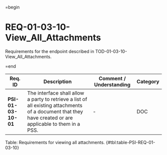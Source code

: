 =begin

# REQ-01-03-10-View_All_Attachments

Requirements for the endpoint described in TOD-01-03-10-View_All_Attachments.

=end

| Req. ID | Description | Comment / Understanding | Category |
| ------- | ----------- | ----------------------- | -------- |
| __PSI-01-03-10-01__ | The interface shall allow a party to retrieve a list of all existing attachments of a document that they have created or are applicable to them in a PSS. | - | DOC |

Table: Requirements for viewing all attachments. {#tbl:table-PSI-REQ-01-03-10}
